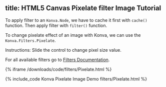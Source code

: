 title: HTML5 Canvas Pixelate filter Image Tutorial
---

To apply filter to an `Konva.Node`, we have to cache it first with `cache()`
function. Then apply filter with `filter()` function.

To change pixelate effect of an image with Konva, we can use the `Konva.Filters.Pixelate`.

Instructions: Slide the control to change pixel size value.

For all available filters go to [Filters Documentation](/api/Konva.Filters.html).

{% iframe /downloads/code/filters/Pixelate.html %}

{% include_code Konva Pixelate Image Demo filters/Pixelate.html %}